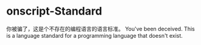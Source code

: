 # onscript-Standard
你被骗了，这是个不存在的编程语言的语言标准。
You've been deceived. This is a language 
standard for a programming language that doesn't exist.

